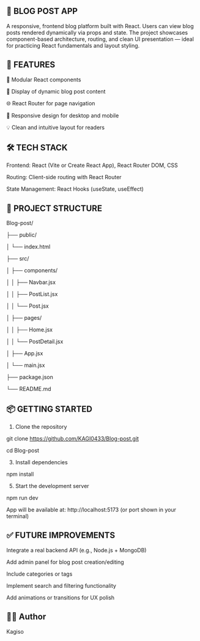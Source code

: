 ## 📰 BLOG POST APP

A responsive, frontend blog platform built with React. Users can view blog posts rendered dynamically via props and state. The project showcases component-based architecture, routing, and clean UI presentation — ideal for practicing React fundamentals and layout styling.

## 🚀 FEATURES

🧩 Modular React components

📝 Display of dynamic blog post content

🌐 React Router for page navigation

📱 Responsive design for desktop and mobile

💡 Clean and intuitive layout for readers

## 🛠 TECH STACK

Frontend: React (Vite or Create React App), React Router DOM, CSS

Routing: Client-side routing with React Router

State Management: React Hooks (useState, useEffect)

## 📁 PROJECT STRUCTURE

Blog-post/

├── public/

│   └── index.html

├── src/

│   ├── components/

│   │   ├── Navbar.jsx

│   │   ├── PostList.jsx

│   │   └── Post.jsx

│   ├── pages/

│   │   ├── Home.jsx

│   │   └── PostDetail.jsx

│   ├── App.jsx

│   └── main.jsx

├── package.json

└── README.md


## 📦 GETTING STARTED

1. Clone the repository

git clone https://github.com/KAGI0433/Blog-post.git

cd Blog-post

3. Install dependencies

npm install

5. Start the development server

npm run dev

App will be available at: http://localhost:5173 (or port shown in your terminal)

## ✅ FUTURE IMPROVEMENTS

Integrate a real backend API (e.g., Node.js + MongoDB)

Add admin panel for blog post creation/editing

Include categories or tags

Implement search and filtering functionality

Add animations or transitions for UX polish

## 🙋‍♂️ Author

Kagiso





